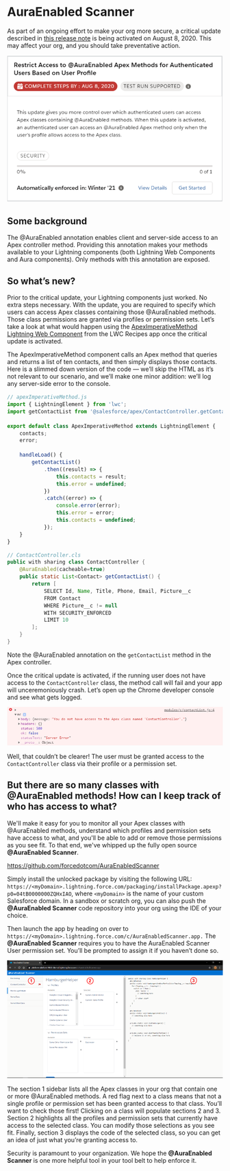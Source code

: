 # AuraEnabled Scanner

As part of an ongoing effort to make your org more secure, a critical update described in [this release note](https://releasenotes.docs.salesforce.com/en-us/summer20/release-notes/rn_lc_restrict_apex_authenticated_users.htm) is being activated on August 8, 2020. This may affect your org, and you should take preventative action.

![Restrict Access to @AuraEnabled Apex Methods for Authenticated Users based o User Profile](/readme-assets/the-update.png)

## Some background

The @AuraEnabled annotation enables client and server-side access to an Apex controller method. Providing this annotation makes your methods available to your Lightning components (both Lightning Web Components and Aura components). Only methods with this annotation are exposed.

## So what’s new?

Prior to the critical update, your Lightning components just worked. No extra steps necessary. With the update, you are required to specify which users can access Apex classes containing those @AuraEnabled methods. Those class permissions are granted via profiles or permission sets. Let’s take a look at what would happen using the [ApexImperativeMethod Lightning Web Component](https://github.com/trailheadapps/lwc-recipes/blob/master/force-app/main/default/lwc/apexImperativeMethod/apexImperativeMethod.js) from the LWC Recipes app once the critical update is activated.

The ApexImperativeMethod component calls an Apex method that queries and returns a list of ten contacts, and then simply displays those contacts. Here is a slimmed down version of the code — we’ll skip the HTML as it’s not relevant to our scenario, and we’ll make one minor addition: we’ll log any server-side error to the console.

```javascript
// apexImperativeMethod.js
import { LightningElement } from 'lwc';
import getContactList from '@salesforce/apex/ContactController.getContactList';

export default class ApexImperativeMethod extends LightningElement {
    contacts;
    error;

    handleLoad() {
        getContactList()
            .then((result) => {
                this.contacts = result;
                this.error = undefined;
            })
            .catch((error) => {
                console.error(error);
                this.error = error;
                this.contacts = undefined;
            });
    }
}
```
```java
// ContactController.cls
public with sharing class ContactController {
    @AuraEnabled(cacheable=true)
    public static List<Contact> getContactList() {
        return [
            SELECT Id, Name, Title, Phone, Email, Picture__c
            FROM Contact
            WHERE Picture__c != null
            WITH SECURITY_ENFORCED
            LIMIT 10
        ];
    }
}
```

Note the @AuraEnabled annotation on the `getContactList` method in the Apex controller.

Once the critical update is activated, if the running user does not have access to the `ContactController` class, the method call will fail and your app will unceremoniously crash. Let’s open up the Chrome developer console and see what gets logged.

![Server error](/readme-assets/the-error.png)

Well, that couldn’t be clearer! The user must be granted access to the `ContactController` class via their profile or a permission set.

## But there are so many classes with @AuraEnabled methods! How can I keep track of who has access to what?

We'll make it easy for you to monitor all your Apex classes with @AuraEnabled methods, understand which profiles and permission sets have access to what, and you'll be able to add or remove those permissions as you see fit. To that end, we've whipped up the fully open source **@AuraEnabled Scanner**.

https://github.com/forcedotcom/AuraEnabledScanner

Simply install the unlocked package by visiting the following URL:
`https://<myDomain>.lightning.force.com/packaging/installPackage.apexp?p0=04tB0000000ZQHxIAO`, where `<myDomain>` is the name of your custom Salesforce domain. In a sandbox or scratch org, you can also push the **@AuraEnabled Scanner** code repository into your org using the IDE of your choice.

Then launch the app by heading on over to `https://<myDomain>.lightning.force.com/c/AuraEnabledScanner.app.` The **@AuraEnabled Scanner** requires you to have the AuraEnabled Scanner User permission set. You’ll be prompted to assign it if you haven’t done so.

![AuraEnabled Scanner](/readme-assets/the-scanner.png)

The section 1 sidebar lists all the Apex classes in your org that contain one or more @AuraEnabled methods. A red flag next to a class means that not a single profile or permission set has been granted access to that class. You’ll want to check those first! Clicking on a class will populate sections 2 and 3. Section 2 highlights all the profiles and permission sets that currently have access to the selected class. You can modify those selections as you see fit. Finally, section 3 displays the code of the selected class, so you can get an idea of just what you’re granting access to.

Security is paramount to your organization. We hope the **@AuraEnabled Scanner** is one more helpful tool in your tool belt to help enforce it.

